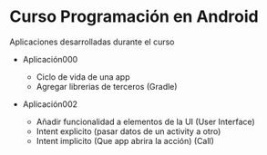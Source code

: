 # Curso Programación en Android

Aplicaciones desarrolladas durante el curso

* Aplicación000
  * Ciclo de vida de una app
  * Agregar librerias de terceros (Gradle)

* Aplicación002
  * Añadir funcionalidad a elementos de la UI (User Interface)
  * Intent explicito (pasar datos de un activity a otro)
  * Intent implicito (Que app abrira la acción) (Call)